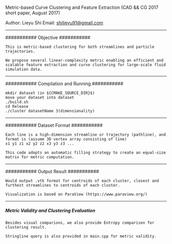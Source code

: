 Metric-based Curve Clustering and Feature Extraction (CAD && CG 2017 short paper, August 2017)

Author: Lieyu Shi
Email: shilieyu91@gmail.com


---------------------------------------------------------------------
###########    Objective     ###########

	This is metric-based clustering for both streamlines and particle trajectories.

	We propose several linear-complexity metric enabling an efficient and scalable feature extraction and curve clustering for large-scale fluid simulation data.


---------------------------------------------------------------------
###########    Compilation and Running     ###########

	mkdir dataset (in ${CMAKE_SOURCE_DIR}$)
	move your dataset into dataset
	./build.sh
	cd Release
	./cluster datasetName 3(dimensionality)


---------------------------------------------------------------------
###########    Dataset Format     ###########

	Each line is a high-dimension streamline or trajectory (pathline), and format is (assume 3D vertex array consisting of line)
	x1 y1 z1 x2 y2 z2 x3 y3 z3 ...

	This code adopts an automatic filling strategy to create an equal-size matrix for metric computation. 

---------------------------------------------------------------------
###########    Output Result    ###########

	Would output .vtk format for centroids of each cluster, closest and furthest streamlines to centroids of each cluster.

	Visualization is based on ParaView (https://www.paraview.org/)


---------------------------------------------------------------------
#####    Metric Validity and Clustering Evaluation     ####

	Besides visual comparions, we also provide Entropy comparison for clustering result.

	Stringline query is also provided in main.cpp for metric validity.
